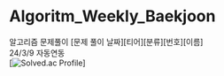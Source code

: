 # Algoritm_Weekly_Baekjoon
알고리즘 문제풀이
[문제 풀이 날짜][티어][분류][번호][이름]<br>
24/3/9 자동연동<br> 
[![Solved.ac Profile](http://mazassumnida.wtf/api/v2/generate_badge?boj=sh5017)]

